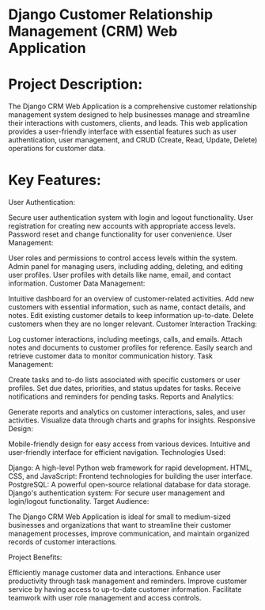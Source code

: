 # Django Customer Relationship Management (CRM) Web Application

# Project Description:

The Django CRM Web Application is a comprehensive customer relationship management system designed to help businesses manage and streamline their interactions with customers, clients, and leads. This web application provides a user-friendly interface with essential features such as user authentication, user management, and CRUD (Create, Read, Update, Delete) operations for customer data.

# Key Features:

User Authentication:

Secure user authentication system with login and logout functionality.
User registration for creating new accounts with appropriate access levels.
Password reset and change functionality for user convenience.
User Management:

User roles and permissions to control access levels within the system.
Admin panel for managing users, including adding, deleting, and editing user profiles.
User profiles with details like name, email, and contact information.
Customer Data Management:

Intuitive dashboard for an overview of customer-related activities.
Add new customers with essential information, such as name, contact details, and notes.
Edit existing customer details to keep information up-to-date.
Delete customers when they are no longer relevant.
Customer Interaction Tracking:

Log customer interactions, including meetings, calls, and emails.
Attach notes and documents to customer profiles for reference.
Easily search and retrieve customer data to monitor communication history.
Task Management:

Create tasks and to-do lists associated with specific customers or user profiles.
Set due dates, priorities, and status updates for tasks.
Receive notifications and reminders for pending tasks.
Reports and Analytics:

Generate reports and analytics on customer interactions, sales, and user activities.
Visualize data through charts and graphs for insights.
Responsive Design:

Mobile-friendly design for easy access from various devices.
Intuitive and user-friendly interface for efficient navigation.
Technologies Used:

Django: A high-level Python web framework for rapid development.
HTML, CSS, and JavaScript: Frontend technologies for building the user interface.
PostgreSQL: A powerful open-source relational database for data storage.
Django's authentication system: For secure user management and login/logout functionality.
Target Audience:

The Django CRM Web Application is ideal for small to medium-sized businesses and organizations that want to streamline their customer management processes, improve communication, and maintain organized records of customer interactions.

Project Benefits:

Efficiently manage customer data and interactions.
Enhance user productivity through task management and reminders.
Improve customer service by having access to up-to-date customer information.
Facilitate teamwork with user role management and access controls.
